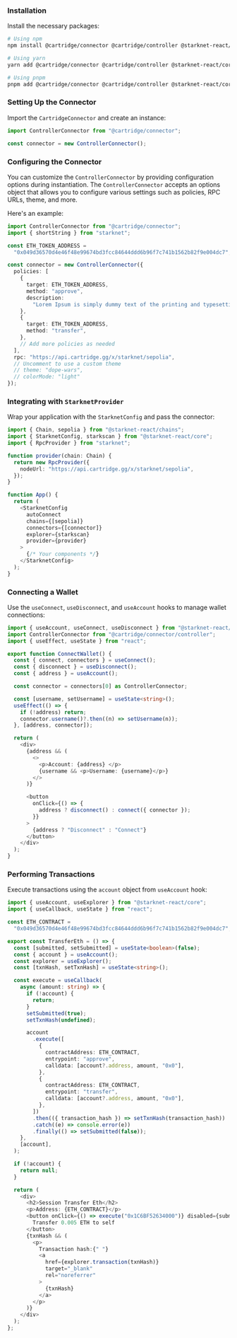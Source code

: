 ### Installation

Install the necessary packages:

```sh
# Using npm
npm install @cartridge/connector @cartridge/controller @starknet-react/core starknet

# Using yarn
yarn add @cartridge/connector @cartridge/controller @starknet-react/core starknet

# Using pnpm
pnpm add @cartridge/connector @cartridge/controller @starknet-react/core starknet
```

### Setting Up the Connector

Import the `CartridgeConnector` and create an instance:

```typescript
import ControllerConnector from "@cartridge/connector";

const connector = new ControllerConnector();
```

### Configuring the Connector

You can customize the `ControllerConnector` by providing configuration options
during instantiation. The `ControllerConnector` accepts an options object that
allows you to configure various settings such as policies, RPC URLs, theme, and
more.

Here's an example:

```typescript
import ControllerConnector from "@cartridge/connector";
import { shortString } from "starknet";

const ETH_TOKEN_ADDRESS =
  "0x049d36570d4e46f48e99674bd3fcc84644ddd6b96f7c741b1562b82f9e004dc7";

const connector = new ControllerConnector({
  policies: [
    {
      target: ETH_TOKEN_ADDRESS,
      method: "approve",
      description:
        "Lorem Ipsum is simply dummy text of the printing and typesetting industry.",
    },
    {
      target: ETH_TOKEN_ADDRESS,
      method: "transfer",
    },
    // Add more policies as needed
  ],
  rpc: "https://api.cartridge.gg/x/starknet/sepolia",
  // Uncomment to use a custom theme
  // theme: "dope-wars",
  // colorMode: "light"
});
```

### Integrating with `StarknetProvider`

Wrap your application with the `StarknetConfig` and pass the connector:

```typescript
import { Chain, sepolia } from "@starknet-react/chains";
import { StarknetConfig, starkscan } from "@starknet-react/core";
import { RpcProvider } from "starknet";

function provider(chain: Chain) {
  return new RpcProvider({
    nodeUrl: "https://api.cartridge.gg/x/starknet/sepolia",
  });
}

function App() {
  return (
    <StarknetConfig
      autoConnect
      chains={[sepolia]}
      connectors={[connector]}
      explorer={starkscan}
      provider={provider}
    >
      {/* Your components */}
    </StarknetConfig>
  );
}
```

### Connecting a Wallet

Use the `useConnect`, `useDisconnect`, and `useAccount` hooks to manage wallet
connections:

```typescript
import { useAccount, useConnect, useDisconnect } from "@starknet-react/core";
import ControllerConnector from "@cartridge/connector/controller";
import { useEffect, useState } from "react";

export function ConnectWallet() {
  const { connect, connectors } = useConnect();
  const { disconnect } = useDisconnect();
  const { address } = useAccount();

  const connector = connectors[0] as ControllerConnector;

  const [username, setUsername] = useState<string>();
  useEffect(() => {
    if (!address) return;
    connector.username()?.then((n) => setUsername(n));
  }, [address, connector]);

  return (
    <div>
      {address && (
        <>
          <p>Account: {address} </p>
          {username && <p>Username: {username}</p>}
        </>
      )}

      <button
        onClick={() => {
          address ? disconnect() : connect({ connector });
        }}
      >
        {address ? "Disconnect" : "Connect"}
      </button>
    </div>
  );
}
```

### Performing Transactions

Execute transactions using the `account` object from `useAccount` hook:

```typescript
import { useAccount, useExplorer } from "@starknet-react/core";
import { useCallback, useState } from "react";

const ETH_CONTRACT =
  "0x049d36570d4e46f48e99674bd3fcc84644ddd6b96f7c741b1562b82f9e004dc7";

export const TransferEth = () => {
  const [submitted, setSubmitted] = useState<boolean>(false);
  const { account } = useAccount();
  const explorer = useExplorer();
  const [txnHash, setTxnHash] = useState<string>();

  const execute = useCallback(
    async (amount: string) => {
      if (!account) {
        return;
      }
      setSubmitted(true);
      setTxnHash(undefined);

      account
        .execute([
          {
            contractAddress: ETH_CONTRACT,
            entrypoint: "approve",
            calldata: [account?.address, amount, "0x0"],
          },
          {
            contractAddress: ETH_CONTRACT,
            entrypoint: "transfer",
            calldata: [account?.address, amount, "0x0"],
          },
        ])
        .then(({ transaction_hash }) => setTxnHash(transaction_hash))
        .catch((e) => console.error(e))
        .finally(() => setSubmitted(false));
    },
    [account],
  );

  if (!account) {
    return null;
  }

  return (
    <div>
      <h2>Session Transfer Eth</h2>
      <p>Address: {ETH_CONTRACT}</p>
      <button onClick={() => execute("0x1C6BF52634000")} disabled={submitted}>
        Transfer 0.005 ETH to self
      </button>
      {txnHash && (
        <p>
          Transaction hash:{" "}
          <a
            href={explorer.transaction(txnHash)}
            target="_blank"
            rel="noreferrer"
          >
            {txnHash}
          </a>
        </p>
      )}
    </div>
  );
};
```
